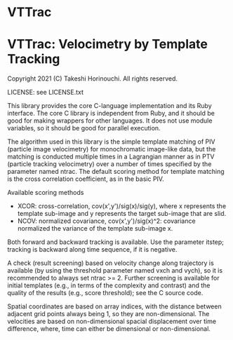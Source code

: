 # VTTrac
VTTrac: Velocimetry by Template Tracking
===============

Copyright 2021 (C) Takeshi Horinouchi. All rights reserved.

LICENSE: see LICENSE.txt

This library provides the core C-language implementation and its Ruby
interface. The core C library is independent from Ruby, and it should
be good for making wrappers for other languages. It does not use
module variables, so it should be good for parallel execution.

The algorithm used in this library is the simple template matching of
PIV (particle image velocimetry) for monochromatic image-like data,
but the matching is conducted multiple times in a Lagrangian manner as
in PTV (particle tracking velocimetry) over a number of times
specified by the parameter named ntrac. The default scoring method for
template matching is the cross correlation coefficient, as in the basic
PIV.

Available scoring methods
* XCOR: cross-correlation, cov(x',y')/sig(x)/sig(y), where
  x represents the template sub-image and y represents
  the target sub-image that are slid.
* NCOV: normalized covariance, cov(x',y')/sig(x)^2:
  covariance normalized the variance of the template sub-image x.

Both forward and backward tracking is available. Use the parameter
itstep; tracking is backward along time sequence, if it is negative.

A check (result screening) based on velocity change along trajectory
is available (by using the threshold parameter named vxch and vych),
so it is recommended to always set ntrac >= 2. Further screening is
available for initial templates (e.g., in terms of the complexity and
contrast) and the quality of the results (e.g., score threshold);
see the C source code.

Spatial coordinates are based on array indices, with the distance
between adjacent grid points always being 1, so they are
non-dimensional. The velocities are based on non-dimensional spacial
displacement over time difference, where, time can either be
dimensional or non-dimensional.
